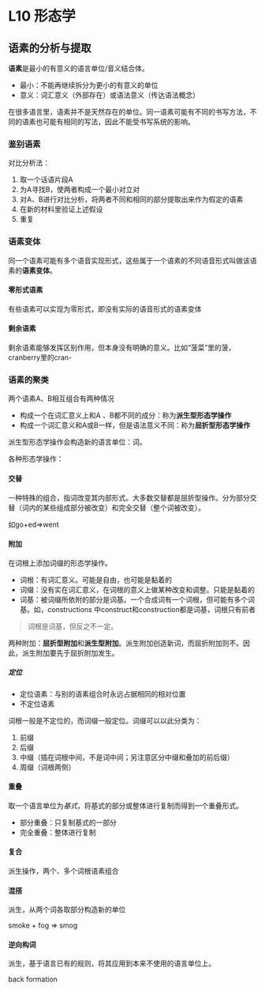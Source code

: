 # L10 形态学

## 语素的分析与提取

**语素**是最小的有意义的语言单位/音义结合体。

- 最小：不能再继续拆分为更小的有意义的单位
- 意义：词汇意义（外部存在）或语法意义（传达语法概念）

在很多语言里，语素并不是天然存在的单位。同一语素可能有不同的书写方法，不同的语素也可能有相同的写法，因此不能受书写系统的影响。

### 鉴别语素

对比分析法：

1. 取一个话语片段A
2. 为A寻找B，使两者构成一个最小对立对
3. 对A、B进行对比分析，将两者不同和相同的部分提取出来作为假定的语素
4. 在新的材料里验证上述假设
5. 重复

### 语素变体


同一个语素可能有多个语音实现形式，这些属于一个语素的不同语音形式叫做该语素的**语素变体**。

#### 零形式语素

有些语素可以实现为零形式，即没有实际的语音形式的语素变体

#### 剩余语素

剩余语素能够发挥区别作用，但本身没有明确的意义。比如“菠菜”里的菠，cranberry里的cran-

### 语素的聚类

两个语素A、B相互组合有两种情况
- 构成一个在词汇意义上和A 、B都不同的成分：称为**派生型形态学操作**
- 构成一个词汇意义和A或B一样，但是语法意义不同：称为**屈折型形态学操作**

派生型形态学操作会构造新的语言单位：词。

各种形态学操作：

#### 交替

一种特殊的组合，指词改变其内部形式。大多数交替都是屈折型操作。分为部分交替（词内的某些组成部分被改变）和完全交替（整个词被改变）。

如go+ed=>went

#### 附加

在词根上添加词缀的形态学操作。

- 词根：有词汇意义。可能是自由，也可能是黏着的
- 词缀：没有实在词汇意义，在词根的意义上做某种改变和调整。只能是黏着的
- 词基：被词缀所依附的部分是词基。一个合成词有一个词根，但可能有多个词基。如，constructions 中construct和construction都是词基，词根只有前者

> 词根是词基，但反之不一定。

两种附加：**屈折型附加**和**派生型附加**。派生附加创造新词，而屈折附加则不。因此，派生附加要先于屈折附加发生。

##### 定位

- 定位语素：与别的语素组合时永远占据相同的相对位置
- 不定位语素

词根一般是不定位的，而词缀一般定位。词缀可以以此分类为：

1. 前缀
2. 后缀
3. 中缀（插在词根中间，不是词中间；另注意区分中缀和叠加的前后缀）
4. 周缀（词根两侧）

#### 重叠

取一个语言单位为*基式*，将基式的部分或整体进行复制而得到一个重叠形式。

- 部分重叠：只复制基式的一部分
- 完全重叠：整体进行复制

#### 复合

派生操作，两个、多个词根语素组合

#### 混搭

派生，从两个词各取部分构造新的单位

smoke + fog => smog

#### 逆向构词

派生，基于语言已有的规则，将其应用到本来不使用的语言单位上。

back formation
